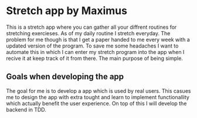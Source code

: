 # Stretch app by Maximus
This is a stretch app where you can gather all your diffrent routines for stretching exercieses. As of my daily routine I stretch everyday. The problem for me though is that I get a paper handed to me every week with a updated version of the program. To save me some headaches I want to automate this in which I can enter my stretch program into the app when I recive it at keep track of it from there. The main purpose of being simple.

## Goals when developing the app
The goal for me is to develop a app which is used by real users. This casues me to design the app with extra tought and learn to implement functionallity which actually benefit the user experience.
On top of this I will develop the backend in TDD.
